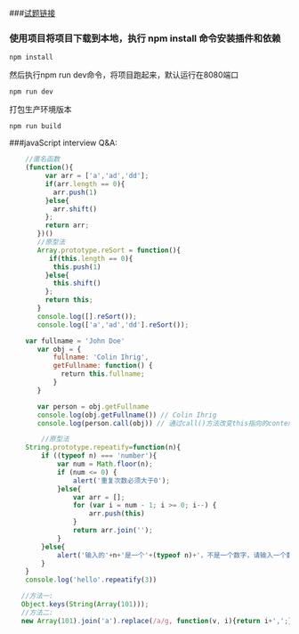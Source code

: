 
###[试题链接](https://github.com/fuliaoyi/showmecode)
### 使用项目将项目下载到本地，执行 npm install 命令安装插件和依赖
```
npm install
```
然后执行npm run dev命令，将项目跑起来，默认运行在8080端口
```
npm run dev
```
打包生产环境版本
```
npm run build
```

###javaScript interview Q&A:

```javascript
   	//匿名函数
   	(function(){
         var arr = ['a','ad','dd'];
         if(arr.length == 0){
           arr.push(1)
         }else{
           arr.shift()
         };
         return arr;
       })()
       //原型法
       Array.prototype.reSort = function(){
          if(this.length == 0){
           this.push(1)
         }else{
           this.shift()
         };
         return this;
       }
       console.log([].reSort());
       console.log(['a','ad','dd'].reSort());
```


```javascript
    var fullname = 'John Doe'
       var obj = {
           fullname: 'Colin Ihrig',
           getFullname: function() {
   　　　　　　return this.fullname;
           }
       }

       var person = obj.getFullname
       console.log(obj.getFullname()) // Colin Ihrig
       console.log(person.call(obj)) // 通过call()方法改变this指向的context（上下文环境）
   ```


```javascript
    	//原型法	
   	String.prototype.repeatify=function(n){
   		if ((typeof n) === 'number'){
   			var num = Math.floor(n);
   			if (num <= 0) {
   				alert('重复次数必须大于0');
   			}else{
   				var arr = [];
   				for (var i = num - 1; i >= 0; i--) {
   					arr.push(this)
   				}
   				return arr.join('');
   			}
   		}else{
   			alert('输入的'+n+'是一个'+(typeof n)+'，不是一个数字，请输入一个数字参数');
   		}
   	}
   	console.log('hello'.repeatify(3))
```

```javascript
   //方法一:
   Object.keys(String(Array(101)));
   //方法二:
   new Array(101).join('a').replace(/a/g, function(v, i){return i+',';}).split(',').splice(0, 100);
```
